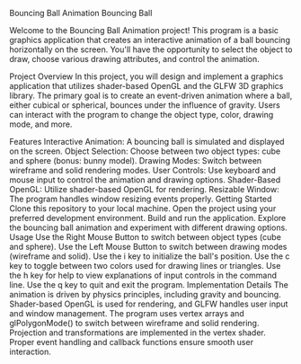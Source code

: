 Bouncing Ball Animation
Bouncing Ball

Welcome to the Bouncing Ball Animation project! This program is a basic graphics application that creates an interactive animation of a ball bouncing horizontally on the screen. You'll have the opportunity to select the object to draw, choose various drawing attributes, and control the animation.

Project Overview
In this project, you will design and implement a graphics application that utilizes shader-based OpenGL and the GLFW 3D graphics library. The primary goal is to create an event-driven animation where a ball, either cubical or spherical, bounces under the influence of gravity. Users can interact with the program to change the object type, color, drawing mode, and more.

Features
Interactive Animation: A bouncing ball is simulated and displayed on the screen.
Object Selection: Choose between two object types: cube and sphere (bonus: bunny model).
Drawing Modes: Switch between wireframe and solid rendering modes.
User Controls: Use keyboard and mouse input to control the animation and drawing options.
Shader-Based OpenGL: Utilize shader-based OpenGL for rendering.
Resizable Window: The program handles window resizing events properly.
Getting Started
Clone this repository to your local machine.
Open the project using your preferred development environment.
Build and run the application.
Explore the bouncing ball animation and experiment with different drawing options.
Usage
Use the Right Mouse Button to switch between object types (cube and sphere).
Use the Left Mouse Button to switch between drawing modes (wireframe and solid).
Use the i key to initialize the ball's position.
Use the c key to toggle between two colors used for drawing lines or triangles.
Use the h key for help to view explanations of input controls in the command line.
Use the q key to quit and exit the program.
Implementation Details
The animation is driven by physics principles, including gravity and bouncing.
Shader-based OpenGL is used for rendering, and GLFW handles user input and window management.
The program uses vertex arrays and glPolygonMode() to switch between wireframe and solid rendering.
Projection and transformations are implemented in the vertex shader.
Proper event handling and callback functions ensure smooth user interaction.
